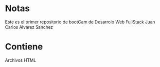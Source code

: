 # Notas 
Este es el primer repositorio de bootCam de Desarrolo Web FullStack Juan Carlos Alvarez Sanchez

# Contiene 
Archivos HTML